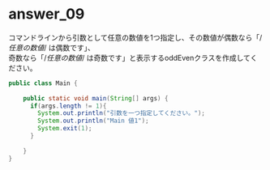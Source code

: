 # answer_09

コマンドラインから引数として任意の数値を1つ指定し、その数値が偶数なら「/*任意の数値*/ は偶数です」、  
奇数なら「/*任意の数値*/ は奇数です」と表示するoddEvenクラスを作成してください。  
```java
public class Main {
 
    public static void main(String[] args) {
      if(args.length != 1){
        System.out.println("引数を一つ指定してください。");
        System.out.println("Main 値1");
        System.exit(1);
      }
      
    }
}
```
